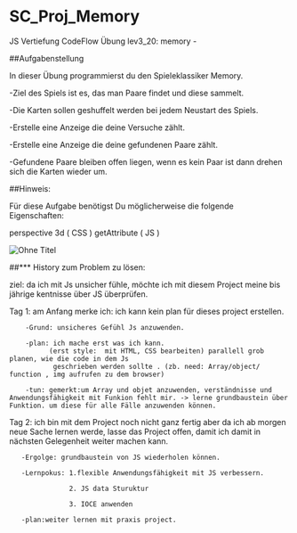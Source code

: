 # SC_Proj_Memory 

 
JS Vertiefung CodeFlow Übung lev3_20: memory - 

##Aufgabenstellung

In dieser Übung programmierst du den Spieleklassiker Memory.

-Ziel des Spiels ist es, das man Paare findet und diese sammelt.

-Die Karten sollen geshuffelt werden bei jedem Neustart des Spiels.

-Erstelle eine Anzeige die deine Versuche zählt.

-Erstelle eine Anzeige die deine gefundenen Paare zählt.

-Gefundene Paare bleiben offen liegen, wenn es kein Paar ist dann drehen sich die Karten wieder um.

##Hinweis:

Für diese Aufgabe benötigst Du möglicherweise die folgende Eigenschaften:

perspective 3d ( CSS )
getAttribute ( JS )

![Ohne Titel](https://user-images.githubusercontent.com/79414990/132261684-bfe788cf-0e81-4253-aa5f-1830784ddec6.png)



##*** History zum Problem zu lösen:

ziel: da ich mit Js unsicher fühle, möchte ich mit diesem Project meine bis jährige kentnisse über JS überprüfen. 

Tag 1: am Anfang merke ich: ich kann kein plan für dieses project erstellen.

        -Grund: unsicheres Gefühl Js anzuwenden.

        -plan: ich mache erst was ich kann.
              (erst style:  mit HTML, CSS bearbeiten) parallell grob planen, wie die code in dem Js
               geschrieben werden sollte . (zb. need: Array/object/ function , img aufrufen zu dem browser)

        -tun: gemerkt:um Array und objet anzuwenden, verständnisse und Anwendungsfähigkeit mit Funkion fehlt mir. -> lerne grundbaustein über Funktion. um diese für alle Fälle anzuwenden können.  

Tag 2: ich bin mit dem Project noch nicht ganz fertig aber da ich ab morgen neue Sache lernen werde, lasse das Project offen, damit ich damit in nächsten Gelegenheit weiter machen kann.

       -Ergolge: grundbaustein von JS wiederholen können.

       -Lernpokus: 1.flexible Anwendungsfähigkeit mit JS verbessern.

                   2. JS data Sturuktur 

                   3. IOCE anwenden

       -plan:weiter lernen mit praxis project. 

                                  
